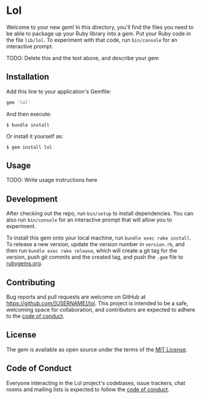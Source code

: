 # Lol

Welcome to your new gem! In this directory, you'll find the files you need to be able to package up your Ruby library into a gem. Put your Ruby code in the file `lib/lol`. To experiment with that code, run `bin/console` for an interactive prompt.

TODO: Delete this and the text above, and describe your gem

## Installation

Add this line to your application's Gemfile:

```ruby
gem 'lol'
```

And then execute:

    $ bundle install

Or install it yourself as:

    $ gem install lol

## Usage

TODO: Write usage instructions here

## Development

After checking out the repo, run `bin/setup` to install dependencies. You can also run `bin/console` for an interactive prompt that will allow you to experiment.

To install this gem onto your local machine, run `bundle exec rake install`. To release a new version, update the version number in `version.rb`, and then run `bundle exec rake release`, which will create a git tag for the version, push git commits and the created tag, and push the `.gem` file to [rubygems.org](https://rubygems.org).

## Contributing

Bug reports and pull requests are welcome on GitHub at https://github.com/[USERNAME]/lol. This project is intended to be a safe, welcoming space for collaboration, and contributors are expected to adhere to the [code of conduct](https://github.com/[USERNAME]/lol/blob/master/CODE_OF_CONDUCT.md).

## License

The gem is available as open source under the terms of the [MIT License](https://opensource.org/licenses/MIT).

## Code of Conduct

Everyone interacting in the Lol project's codebases, issue trackers, chat rooms and mailing lists is expected to follow the [code of conduct](https://github.com/[USERNAME]/lol/blob/master/CODE_OF_CONDUCT.md).
